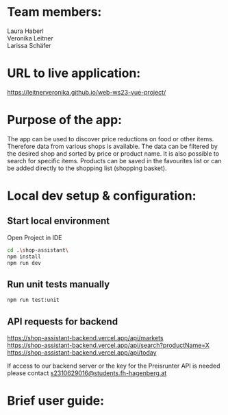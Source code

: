 # Team members:
Laura Haberl   
Veronika Leitner    
Larissa Schäfer   

# URL to live application: 
https://leitnerveronika.github.io/web-ws23-vue-project/

# Purpose of the app: 
The app can be used to discover price reductions on food or other items. 
Therefore data from various shops is available. The data can be filtered 
by the desired shop and sorted by price or product name. It is also possible 
to search for specific items. Products can be saved in the favourites list 
or can be added directly to the shopping list (shopping basket).

# Local dev setup & configuration:
## Start local environment
Open Project in IDE  
```bash
cd .\shop-assistant\
npm install
npm run dev
```

## Run unit tests manually
```bash
npm run test:unit
```

## API requests for backend
https://shop-assistant-backend.vercel.app/api/markets  
https://shop-assistant-backend.vercel.app/api/search?productName=X  
https://shop-assistant-backend.vercel.app/api/today  

If access to our backend server or the key for the Preisrunter API is needed please contact s2310629016@students.fh-hagenberg.at

# Brief user guide:
